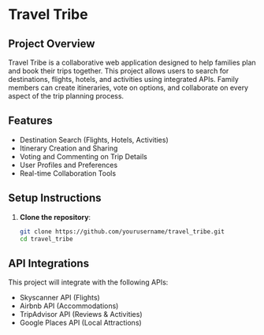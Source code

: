 # Travel Tribe

## Project Overview

Travel Tribe is a collaborative web application designed to help families plan and book their trips together. This project allows users to search for destinations, flights, hotels, and activities using integrated APIs. Family members can create itineraries, vote on options, and collaborate on every aspect of the trip planning process.

## Features

- Destination Search (Flights, Hotels, Activities)
- Itinerary Creation and Sharing
- Voting and Commenting on Trip Details
- User Profiles and Preferences
- Real-time Collaboration Tools

## Setup Instructions

1. **Clone the repository**:
   ```bash
   git clone https://github.com/yourusername/travel_tribe.git
   cd travel_tribe
   ```

## API Integrations

This project will integrate with the following APIs:

- Skyscanner API (Flights)
- Airbnb API (Accommodations)
- TripAdvisor API (Reviews & Activities)
- Google Places API (Local Attractions)
